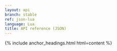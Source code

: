 ```yaml
---
layout: api
branch: stable
ref: json-lua
language: Lua
title: API reference (JSON)
---
```

{% include anchor_headings.html html=content %}
